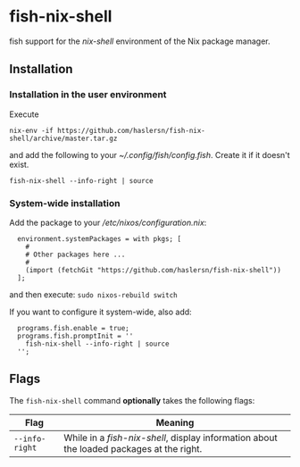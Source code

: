 # fish-nix-shell
fish support for the *nix-shell* environment of the Nix package manager.

## Installation

### Installation in the user environment

Execute

```
nix-env -if https://github.com/haslersn/fish-nix-shell/archive/master.tar.gz
```

and add the following to your *~/.config/fish/config.fish*. Create it if it doesn't exist.

```
fish-nix-shell --info-right | source
```

### System-wide installation

Add the package to your */etc/nixos/configuration.nix*:

```
  environment.systemPackages = with pkgs; [
    #
    # Other packages here ...
    #
    (import (fetchGit "https://github.com/haslersn/fish-nix-shell"))
  ];
```

and then execute: `sudo nixos-rebuild switch`

If you want to configure it system-wide, also add:

```
  programs.fish.enable = true;
  programs.fish.promptInit = ''
    fish-nix-shell --info-right | source
  '';
```

## Flags

The `fish-nix-shell` command **optionally** takes the following flags:

| Flag | Meaning |
| - | - |
| `--info-right` | While in a *fish-nix-shell*, display information about the loaded packages at the right.
